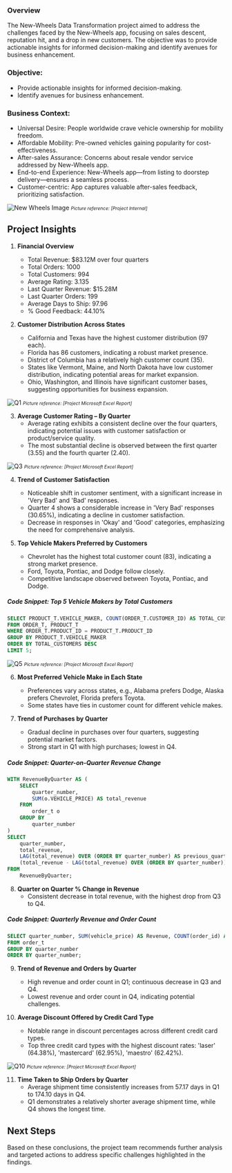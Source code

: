 ### Overview

The New-Wheels Data Transformation project aimed to address the challenges faced by the New-Wheels app, focusing on sales descent, reputation hit, and a drop in new customers. The objective was to provide actionable insights for informed decision-making and identify avenues for business enhancement.

### Objective:
- Provide actionable insights for informed decision-making.
- Identify avenues for business enhancement.

### Business Context:

- Universal Desire: People worldwide crave vehicle ownership for mobility freedom.
- Affordable Mobility: Pre-owned vehicles gaining popularity for cost-effectiveness.
- After-sales Assurance: Concerns about resale vendor service addressed by New-Wheels app.
- End-to-end Experience: New-Wheels app—from listing to doorstep delivery—ensures a seamless process.
- Customer-centric: App captures valuable after-sales feedback, prioritizing satisfaction.

![New Wheels Image](assets/New_Wheels.png)
<span style="font-size: 8pt;">*Picture reference: [Project Internal]*</span>

## Project Insights

1. **Financial Overview**
   - Total Revenue: $83.12M over four quarters
   - Total Orders: 1000
   - Total Customers: 994
   - Average Rating: 3.135
   - Last Quarter Revenue: $15.28M
   - Last Quarter Orders: 199
   - Average Days to Ship: 97.96
   - % Good Feedback: 44.10%

2. **Customer Distribution Across States**
   - California and Texas have the highest customer distribution (97 each).
   - Florida has 86 customers, indicating a robust market presence.
   - District of Columbia has a relatively high customer count (35).
   - States like Vermont, Maine, and North Dakota have low customer distribution, indicating potential areas for market expansion.
   - Ohio, Washington, and Illinois have significant customer bases, suggesting opportunities for business expansion.
     
![Q1](assets/Q1.png)
<span style="font-size: 8pt;">*Picture reference: [Project Microsoft Excel Report]*</span>

3. **Average Customer Rating – By Quarter**
   - Average rating exhibits a consistent decline over the four quarters, indicating potential issues with customer satisfaction or product/service quality.
   - The most substantial decline is observed between the first quarter (3.55) and the fourth quarter (2.40).
     
![Q3](assets/Q3.png)
<span style="font-size: 8pt;">*Picture reference: [Project Microsoft Excel Report]*</span>

4. **Trend of Customer Satisfaction**
   - Noticeable shift in customer sentiment, with a significant increase in 'Very Bad' and 'Bad' responses.
   - Quarter 4 shows a considerable increase in 'Very Bad' responses (30.65%), indicating a decline in customer satisfaction.
   - Decrease in responses in 'Okay' and 'Good' categories, emphasizing the need for comprehensive analysis.

5. **Top Vehicle Makers Preferred by Customers**
   - Chevrolet has the highest total customer count (83), indicating a strong market presence.
   - Ford, Toyota, Pontiac, and Dodge follow closely.
   - Competitive landscape observed between Toyota, Pontiac, and Dodge.
     
##### Code Snippet: Top 5 Vehicle Makers by Total Customers

```sql
SELECT PRODUCT_T.VEHICLE_MAKER, COUNT(ORDER_T.CUSTOMER_ID) AS TOTAL_CUSTOMERS
FROM ORDER_T, PRODUCT_T
WHERE ORDER_T.PRODUCT_ID = PRODUCT_T.PRODUCT_ID
GROUP BY PRODUCT_T.VEHICLE_MAKER
ORDER BY TOTAL_CUSTOMERS DESC
LIMIT 5;
```
![Q5](assets/Q5.png)
<span style="font-size: 8pt;">*Picture reference: [Project Microsoft Excel Report]*</span>

6. **Most Preferred Vehicle Make in Each State**
   - Preferences vary across states, e.g., Alabama prefers Dodge, Alaska prefers Chevrolet, Florida prefers Toyota.
   - Some states have ties in customer count for different vehicle makes.

7. **Trend of Purchases by Quarter**
   - Gradual decline in purchases over four quarters, suggesting potential market factors.
   - Strong start in Q1 with high purchases; lowest in Q4.

##### Code Snippet: Quarter-on-Quarter Revenue Change

```sql
WITH RevenueByQuarter AS (
    SELECT
        quarter_number,
        SUM(o.VEHICLE_PRICE) AS total_revenue
    FROM
        order_t o
    GROUP BY
        quarter_number
)
SELECT
    quarter_number,
    total_revenue,
    LAG(total_revenue) OVER (ORDER BY quarter_number) AS previous_quarter_revenue,
    (total_revenue - LAG(total_revenue) OVER (ORDER BY quarter_number)) / LAG(total_revenue) OVER (ORDER BY quarter_number) * 100 AS qoq_percentage_change
FROM
    RevenueByQuarter;

```

8. **Quarter on Quarter % Change in Revenue**
   - Consistent decrease in total revenue, with the highest drop from Q3 to Q4.

##### Code Snippet: Quarterly Revenue and Order Count

```sql
SELECT quarter_number, SUM(vehicle_price) AS Revenue, COUNT(order_id) AS Orders
FROM order_t
GROUP BY quarter_number
ORDER BY quarter_number;
```

9. **Trend of Revenue and Orders by Quarter**
   - High revenue and order count in Q1; continuous decrease in Q3 and Q4.
   - Lowest revenue and order count in Q4, indicating potential challenges.

10. **Average Discount Offered by Credit Card Type**
    - Notable range in discount percentages across different credit card types.
    - Top three credit card types with the highest discount rates: 'laser' (64.38%), 'mastercard' (62.95%), 'maestro' (62.42%).
      
![Q10](assets/Q10.png)
<span style="font-size: 8pt;">*Picture reference: [Project Microsoft Excel Report]*</span>

11. **Time Taken to Ship Orders by Quarter**
    - Average shipment time consistently increases from 57.17 days in Q1 to 174.10 days in Q4.
    - Q1 demonstrates a relatively shorter average shipment time, while Q4 shows the longest time.

## Next Steps
Based on these conclusions, the project team recommends further analysis and targeted actions to address specific challenges highlighted in the findings.
